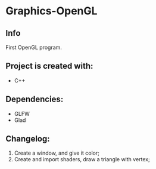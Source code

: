 # Graphics-OpenGL

## Info
 First OpenGL program.
 
  
## Project is created with:
* C++

## Dependencies:
* GLFW
* Glad

## Changelog:
1. Create a window, and give it color;
2. Create and import shaders, draw a triangle with vertex;

